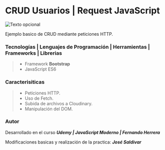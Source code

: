 # **CRUD Usuarios | Request JavaScript**

![Texto opcional](https://res.cloudinary.com/dlbfrbl8h/image/upload/v1601939023/GitHub/crud-usuarios-request_vxm29v.png "CRUD Usuarios")

Ejemplo basico de CRUD mediante peticiones HTTP.

### **Tecnologías | Lenguajes de Programación | Herramientas | Frameworks | Librerias**

> -   Framework **Bootstrap**
> -   JavaScript ES6

### **Caracterisiticas**

> -   Peticiones HTTP.
> -   Uso de Fetch.
> -   Subida de archivos a Cloudinary.
> -   Manipulación del DOM.

### Autor

Desarrollado en el curso _**Udemy | JavaScript Moderno | Fernando Herrera**_

Modificaciones basicas y realización de la practica: _**José Saldivar**_
